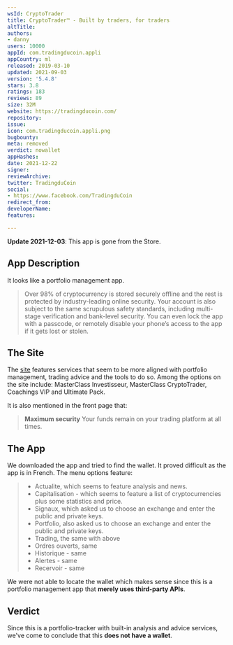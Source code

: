 ```yaml
---
wsId: CryptoTrader
title: CryptoTrader™ - Built by traders, for traders
altTitle: 
authors:
- danny
users: 10000
appId: com.tradingducoin.appli
appCountry: ml
released: 2019-03-10
updated: 2021-09-03
version: '5.4.8'
stars: 3.8
ratings: 183
reviews: 89
size: 32M
website: https://tradingducoin.com/
repository: 
issue: 
icon: com.tradingducoin.appli.png
bugbounty: 
meta: removed
verdict: nowallet
appHashes: 
date: 2021-12-22
signer: 
reviewArchive: 
twitter: TradingduCoin
social:
- https://www.facebook.com/TradingduCoin
redirect_from: 
developerName: 
features: 

---
```


**Update 2021-12-03**: This app is gone from the Store.

## App Description

It looks like a portfolio management app.

> Over 98% of cryptocurrency is stored securely offline and the rest is protected by industry-leading online security. Your account is also subject to the same scrupulous safety standards, including multi-stage verification and bank-level security. You can even lock the app with a passcode, or remotely disable your phone’s access to the app if it gets lost or stolen.

## The Site

The [site](https://tradingducoin.com/) features services that seem to be more aligned with portfolio management, trading advice and the tools to do so. Among the options on the site include: MasterClass Investisseur, MasterClass CryptoTrader, Coachings VIP and Ultimate Pack. 

It is also mentioned in the front page that:

> **Maximum security**
> Your funds remain on your trading platform at all times.

## The App

We downloaded the app and tried to find the wallet. It proved difficult as the app is in French. The menu options feature: 

> - Actualite, which seems to feature analysis and news.
> - Capitalisation - which seems to feature a list of cryptocurrencies plus some statistics and price.
> - Signaux, which asked us to choose an exchange and enter the public and private keys.
> - Portfolio, also asked us to choose an exchange and enter the public and private keys. 
> - Trading, the same with above
> - Ordres ouverts, same 
> - Historique - same
> - Alertes - same
> - Recervoir - same

We were not able to locate the wallet which makes sense since this is a portfolio management app that **merely uses third-party APIs**.

## Verdict

Since this is a portfolio-tracker with built-in analysis and advice services, we've come to conclude that this **does not have a wallet**.
